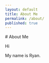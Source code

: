 ```yaml
---
layout: default
title: About Me
permalink: /about/
published: true
---
```



<article>
# About Me

Hi

My name is Ryan.
</article>